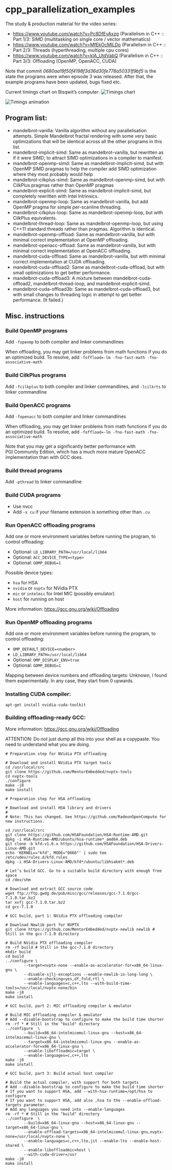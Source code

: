 # cpp_parallelization_examples
The study &amp; production material for the video series:

* https://www.youtube.com/watch?v=Pc8DfEyAxzg (Parallelism in C++ :: Part 1/3: SIMD (multitasking on single core / vector mathematics)
* https://www.youtube.com/watch?v=MfEkOcMILDo (Parallelism in C++ :: Part 2/3: Threads (hyperthreading, multiple cpu cores)
* https://www.youtube.com/watch?v=kIA_UtdVabQ (Parallelism in C++ :: Part 3/3: Offloading (OpenMP, OpenACC, CUDA)

Note that commit *0680aa19f50f4198f3d36d30fe778a50331f9bf5* is
the state the programs were when episode 3 was released.
After that, the example programs have been updated, bugs fixed etc.

Current timings chart on Bisqwit’s computer:
![Timings chart](material/11772-cuda-offload3b-0839.png)

![Timings animation](material/animation.gif)

## Program list:

* mandelbrot-vanilla: Vanilla algorithm without any parallelisation attempts.  Simple Mandelbrot fractal rendering with some very basic optimizations that will be identical across all the other programs in this list.
* mandelbrot-implicit-simd: Same as mandelbrot-vanilla, but rewritten as if it were SIMD; to attract SIMD optimizations in a compiler to manifest.
* mandelbrot-openmp-simd: Same as mandelbrot-implicit-simd, but with OpenMP SIMD pragmas to help the compiler add SIMD optimization where they most probably would help
* mandelbrot-cilkplus-simd: Same as mandelbrot-openmp-simd, but with CilkPlus pragmas rather than OpenMP pragmas
* mandelbrot-explicit-simd: Same as mandelbrot-implicit-simd, but completely rewritten with Intel Intrinsics.
* mandelbrot-openmp-loop: Same as mandelbrot-vanilla, but add OpenMP pragma for simple per-scanline threading.
* mandelbrot-cilkplus-loop: Same as mandelbrot-openmp-loop, but with CilkPlus equivalents.
* mandelbrot-thread-loop: Same as mandelbrot-openmp-loop, but using C++11 standard threads rather than pragmas. Algorithm is identical.
* mandelbrot-openmp-offload: Same as mandelbrot-vanilla, but with minimal correct implementation at OpenMP offloading.
* mandelbrot-openacc-offload: Same as mandelbrot-vanilla, but with minimal correct implementation at OpenACC offloading.
* mandelbrot-cuda-offload: Same as mandelbrot-vanilla, but with minimal correct implementation at CUDA offloading.
* mandelbrot-cuda-offload2: Same as mandelbrot-cuda-offload, but with small optimizations to get better performance.
* mandelbrot-cuda-offload3: A mixture between mandelbrot-cuda-offload2, mandelbrot-thread-loop, and mandelbrot-explicit-simd.
* mandelbrot-cuda-offload3b: Same as mandelbrot-cuda-offload3, but with small changes to threading logic in attempt to get better performance. (It failed.)

## Misc. instructions

### Build OpenMP programs

Add `-fopenmp` to both compiler and linker commandlines

When offloading, you may get linker problems from math functions
if you do an optimized build. To resolve, add `-foffload=-lm -fno-fast-math -fno-associative-math`

### Build CilkPlus programs

Add `-fcilkplus` to both compiler and linker commandlines, and `-lcilkrts` to linker commandline

### Build OpenACC programs

Add `-fopenacc` to both compiler and linker commandlines

When offloading, you may get linker problems from math functions
if you do an optimized build. To resolve, add `-foffload=-lm -fno-fast-math -fno-associative-math`

Note that you may get a significantly better performance with
PGI Community Edition, which has a much more mature OpenACC implementation
than with GCC does.

### Build thread programs

Add `-pthread` to linker commandline

### Build CUDA programs

* Use nvcc
* Add `-x cu` if your filename extension is something other than `.cu`

### Run OpenACC offloading programs

Add one or more environment variables before running the program, to control offloading:

* Optional: `LD_LIBRARY_PATH=/usr/local/lib64`
* Optional: `ACC_DEVICE_TYPE=<type>`
* Optional: `GOMP_DEBUG=1`

Possible device types:
* `hsa` for HSA
* `nvidia` or `nvptx` for NVidia PTX
* `mic` or `intelmic` for Intel MIC (possibly emulator)
* `host` for running on host

More information: https://gcc.gnu.org/wiki/Offloading

### Run OpenMP offloading programs

Add one or more environment variables before running the program, to control offloading:

* `OMP_DEFAULT_DEVICE=<number>`
* `LD_LIBRARY_PATH=/usr/local/lib64`
* Optional: `OMP_DISPLAY_ENV=true`
* Optional: `GOMP_DEBUG=1`

Mapping between device numbers and offloading targets:
Unknown, I found them experimentally. In any case, they start from 0 upwards.

### Installing CUDA compiler:

```
apt-get install nvidia-cuda-toolkit
```

### Building offloading-ready GCC:

More information: https://gcc.gnu.org/wiki/Offloading

ATTENTION: Do *not* just dump all this into your shell as a copypaste.
You need to understand what you are doing.

```
# Preparation step for NVidia PTX offloading

# Download and install NVidia PTX target tools
cd /usr/local/src
git clone https://github.com/MentorEmbedded/nvptx-tools
cd nvptx-tools
./configure
make -j8
make install
```

```
# Preparation step for HSA offloading

# Download and install HSA library and drivers
#
# Note: This has changed. See https://github.com/RadeonOpenCompute for new instructions.

cd /usr/local/src
git clone https://github.com/HSAFoundation/HSA-Runtime-AMD.git
dpkg -i HSA-Runtime-AMD/ubuntu/hsa-runtime*_amd64.deb
git clone -b kfd-v1.6.x https://github.com/HSAFoundation/HSA-Drivers-Linux-AMD.git
echo 'KERNEL=="kfd", MODE="0666"' | sudo tee /etc/udev/rules.d/kfd.rules
dpkg -i HSA-Drivers-Linux-AMD/kfd*/ubuntu/libhsakmt*.deb
```

```
# Let’s build GCC. Go to a suitable build directory with enough free space
cd /dev/shm

# Download and extract GCC source code
wget ftp://ftp.gwdg.de/pub/misc/gcc/releases/gcc-7.1.0/gcc-7.1.0.tar.bz2
tar xvfj gcc-7.1.0.tar.bz2
cd gcc-7.1.0
```

```
# GCC build, part 1: NVidia PTX offloading compiler

# Download Newlib port for NVPTX
git clone https://github.com/MentorEmbedded/nvptx-newlib newlib # Still in the gcc-7.1.0 directory

# Build NVidia PTX offloading compiler
rm -rf build # Still in the gcc-7.1.0 directory
mkdir build
cd build
../configure \
        --target=nvptx-none --enable-as-accelerator-for=x86_64-linux-gnu \
        --disable-sjlj-exceptions --enable-newlib-io-long-long \
        --enable-checking=yes,df,fold,rtl \
        --enable-languages=c,c++,lto --with-build-time-tools=/usr/local/nvptx-none/bin
make -j8
make install
```

```
# GCC build, part 2: MIC offloading compiler & emulator

# Build MIC offloading compiler & emulator
# Add --disable-bootstrap to configure to make the build time shorter
rm -rf * # Still in the "build" directory
../configure  \
        --build=x86_64-intelmicemul-linux-gnu --host=x86_64-intelmicemul-linux-gnu \
        --target=x86_64-intelmicemul-linux-gnu --enable-as-accelerator-for=x86_64-linux-gnu \
        --enable-liboffloadmic=target \
        --enable-languages=c,c++,lto
make -j8
make install
```

```
# GCC build, part 3: Build actual host compiler

# Build the actual compiler, with support for both targets
# Add --disable-bootstrap to configure to make the build time shorter
# If you want to support HSA, add --with-hsa-runtime=/opt/hsa to configure
# If you want to support HSA, add also ,hsa to the --enable-offload-targets parameter.
# Add any languages you need into --enable-languages
rm -rf * # Still in the "build" directory
../configure  \
        --build=x86_64-linux-gnu --host=x86_64-linux-gnu --target=x86_64-linux-gnu \
        --enable-offload-targets=x86_64-intelmicemul-linux-gnu,nvptx-none=/usr/local/nvptx-none \
        --enable-languages=c,c++,lto,jit --enable-lto --enable-host-shared \
        --enable-liboffloadmic=host \
        --with-cuda-driver=/usr
make -j8
make install
```

